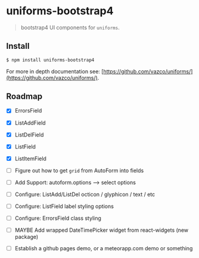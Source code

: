 # uniforms-bootstrap4

> bootstrap4 UI components for `uniforms`.

## Install

```sh
$ npm install uniforms-bootstrap4
```

For more in depth documentation see: [https://github.com/vazco/uniforms/](https://github.com/vazco/uniforms/).

## Roadmap

- [x] ErrorsField
- [x] ListAddField
- [x] ListDelField
- [x] ListField
- [x] ListItemField
- [ ] Figure out how to get `grid` from AutoForm into fields
- [ ] Add Support: autoform.options --> select options
- [ ] Configure: ListAdd/ListDel octicon / glyphicon / text / etc
- [ ] Configure: ListField label styling options
- [ ] Configure: ErrorsField class styling
- [ ] MAYBE Add wrapped DateTimePicker widget from react-widgets (new package)
- [ ] Establish a github pages demo, or a meteorapp.com demo or something

